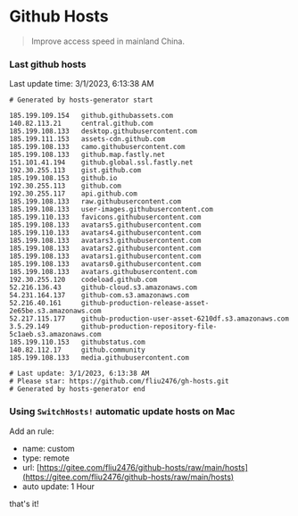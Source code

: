 # Github Hosts

> Improve access speed in mainland China.

### Last github hosts

Last update time: 3/1/2023, 6:13:38 AM

```base
# Generated by hosts-generator start 

185.199.109.154   github.githubassets.com
140.82.113.21     central.github.com
185.199.108.133   desktop.githubusercontent.com
185.199.111.153   assets-cdn.github.com
185.199.108.133   camo.githubusercontent.com
185.199.108.133   github.map.fastly.net
151.101.41.194    github.global.ssl.fastly.net
192.30.255.113    gist.github.com
185.199.108.153   github.io
192.30.255.113    github.com
192.30.255.117    api.github.com
185.199.108.133   raw.githubusercontent.com
185.199.108.133   user-images.githubusercontent.com
185.199.110.133   favicons.githubusercontent.com
185.199.108.133   avatars5.githubusercontent.com
185.199.110.133   avatars4.githubusercontent.com
185.199.108.133   avatars3.githubusercontent.com
185.199.108.133   avatars2.githubusercontent.com
185.199.108.133   avatars1.githubusercontent.com
185.199.108.133   avatars0.githubusercontent.com
185.199.108.133   avatars.githubusercontent.com
192.30.255.120    codeload.github.com
52.216.136.43     github-cloud.s3.amazonaws.com
54.231.164.137    github-com.s3.amazonaws.com
52.216.40.161     github-production-release-asset-2e65be.s3.amazonaws.com
52.217.115.177    github-production-user-asset-6210df.s3.amazonaws.com
3.5.29.149        github-production-repository-file-5c1aeb.s3.amazonaws.com
185.199.110.153   githubstatus.com
140.82.112.17     github.community
185.199.108.133   media.githubusercontent.com

# Last update: 3/1/2023, 6:13:38 AM
# Please star: https://github.com/fliu2476/gh-hosts.git
# Generated by hosts-generator end
```

### Using `SwitchHosts!` automatic update hosts on Mac
Add an rule:
- name: custom
- type: remote
- url: [https://gitee.com/fliu2476/github-hosts/raw/main/hosts](https://gitee.com/fliu2476/github-hosts/raw/main/hosts)
- auto update: 1 Hour

that's it!

